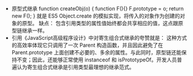 - 原型式继承
function createObj(o) {
    function F(){}
    F.prototype = o;
    return new F();
}
就是 ES5 Object.create 的模拟实现，将传入的对象作为创建的对象的原型。
缺点：
包含引用类型的属性值始终都会共享相应的值，这点跟原型链继承一样。
- 引用《JavaScript高级程序设计》中对寄生组合式继承的夸赞就是：
这种方式的高效率体现它只调用了一次 Parent 构造函数，并且因此避免了在 Parent.prototype 上面创建不必要的、多余的属性。与此同时，原型链还能保持不变；因此，还能够正常使用 instanceof 和 isPrototypeOf。开发人员普遍认为寄生组合式继承是引用类型最理想的继承范式。
